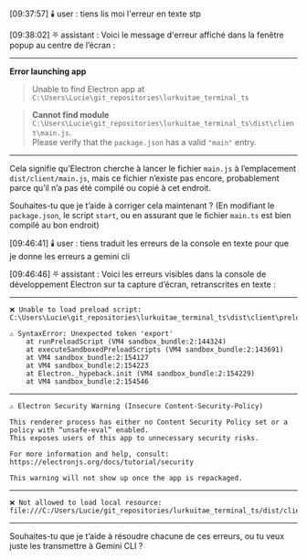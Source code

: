 [09:37:57] 🕯️ user :
tiens lis moi l'erreur en texte stp

[09:38:02] ⛧ assistant :
Voici le message d'erreur affiché dans la fenêtre popup au centre de l’écran :

---

**Error launching app**

> Unable to find Electron app at `C:\Users\Lucie\git_repositories\lurkuitae_terminal_ts`

> **Cannot find module**  
> `C:\Users\Lucie\git_repositories\lurkuitae_terminal_ts\dist\client\main.js`.  
> Please verify that the `package.json` has a valid `"main"` entry.

---

Cela signifie qu’Electron cherche à lancer le fichier `main.js` à l’emplacement `dist/client/main.js`, mais ce fichier n’existe pas encore, probablement parce qu’il n’a pas été compilé ou copié à cet endroit.

Souhaites-tu que je t’aide à corriger cela maintenant ? (En modifiant le `package.json`, le script `start`, ou en assurant que le fichier `main.ts` est bien compilé au bon endroit)

[09:46:41] 🕯️ user :
tiens traduit les erreurs de la console en texte pour que je donne les erreurs a gemini cli

[09:46:46] ⛧ assistant :
Voici les erreurs visibles dans la console de développement Electron sur ta capture d’écran, retranscrites en texte :

---

```
❌ Unable to load preload script:
C:\Users\Lucie\git_repositories\lurkuitae_terminal_ts\dist\client\preload.js

⚠️ SyntaxError: Unexpected token 'export'
    at runPreloadScript (VM4 sandbox_bundle:2:144324)
    at executeSandboxedPreloadScripts (VM4 sandbox_bundle:2:143691)
    at VM4 sandbox_bundle:2:154127
    at VM4 sandbox_bundle:2:154223
    at Electron._hypeback.init (VM4 sandbox_bundle:2:154229)
    at VM4 sandbox_bundle:2:154546
```

---

```
⚠️ Electron Security Warning (Insecure Content-Security-Policy)

This renderer process has either no Content Security Policy set or a policy with “unsafe-eval” enabled.  
This exposes users of this app to unnecessary security risks.

For more information and help, consult:  
https://electronjs.org/docs/tutorial/security

This warning will not show up once the app is repackaged.
```

---

```
❌ Not allowed to load local resource:
file:///C:/Users/Lucie/git_repositories/lurkuitae_terminal_ts/dist/client/index.html
```

---

Souhaites-tu que je t’aide à résoudre chacune de ces erreurs, ou tu veux juste les transmettre à Gemini CLI ?

